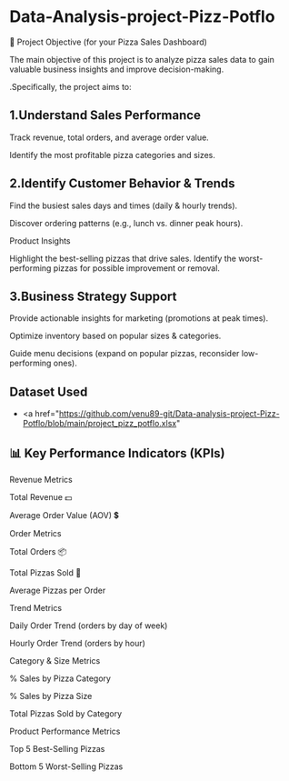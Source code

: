 # Data-Analysis-project-Pizz-Potflo
🎯 Project Objective (for your Pizza Sales Dashboard)

The main objective of this project is to analyze pizza sales data to gain valuable business insights and improve decision-making.

.Specifically, the project aims to:

## 1.Understand Sales Performance

Track revenue, total orders, and average order value.

Identify the most profitable pizza categories and sizes.

## 2.Identify Customer Behavior & Trends

Find the busiest sales days and times (daily & hourly trends).

Discover ordering patterns (e.g., lunch vs. dinner peak hours).

Product Insights

Highlight the best-selling pizzas that drive sales.
Identify the worst-performing pizzas for possible improvement or removal.


## 3.Business Strategy Support

Provide actionable insights for marketing (promotions at peak times).

Optimize inventory based on popular sizes & categories.

Guide menu decisions (expand on popular pizzas, reconsider low-performing ones).


## Dataset Used
- <a href="https://github.com/venu89-git/Data-analysis-project-Pizz-Potflo/blob/main/project_pizz_potflo.xlsx"

## 📊 Key Performance Indicators (KPIs)

Revenue Metrics

Total Revenue 💵

Average Order Value (AOV) 💲

Order Metrics

Total Orders 📦

Total Pizzas Sold 🍕

Average Pizzas per Order

Trend Metrics

Daily Order Trend (orders by day of week)

Hourly Order Trend (orders by hour)

Category & Size Metrics

% Sales by Pizza Category

% Sales by Pizza Size

Total Pizzas Sold by Category

Product Performance Metrics

Top 5 Best-Selling Pizzas

Bottom 5 Worst-Selling Pizzas
